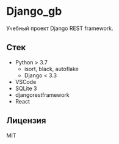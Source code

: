 # Django_gb

Учебный проект Django REST framework.

## Стек

- Python > 3.7
  - isort, black, autoflake
  - Django < 3.3
- VSCode
- SQLite 3
- djangorestframework
- React

## Лицензия

MIT
